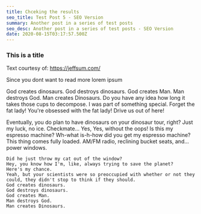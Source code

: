 ```yaml
---
title: Chceking the results
seo_title: Test Post 5 - SEO Version
summary: Another post in a series of test posts
seo_desc: Another post in a series of test posts - SEO Version
date: 2020-08-15T03:17:57.500Z
---
```

### This is a title

Text courtesy of: https://jeffsum.com/

Since you dont want to read more lorem ipsum

God creates dinosaurs. God destroys dinosaurs. God creates Man. Man destroys God. Man creates Dinosaurs. Do you have any idea how long it takes those cups to decompose. I was part of something special. Forget the fat lady! You're obsessed with the fat lady! Drive us out of here!

Eventually, you do plan to have dinosaurs on your dinosaur tour, right? Just my luck, no ice. Checkmate... Yes, Yes, without the oops! Is this my espresso machine? Wh-what is-h-how did you get my espresso machine? This thing comes fully loaded. AM/FM radio, reclining bucket seats, and... power windows.


    Did he just throw my cat out of the window? 
    Hey, you know how I'm, like, always trying to save the planet? 
    Here's my chance. 
    Yeah, but your scientists were so preoccupied with whether or not they could, they didn't stop to think if they should. 
    God creates dinosaurs. 
    God destroys dinosaurs. 
    God creates Man. 
    Man destroys God. 
    Man creates Dinosaurs.
